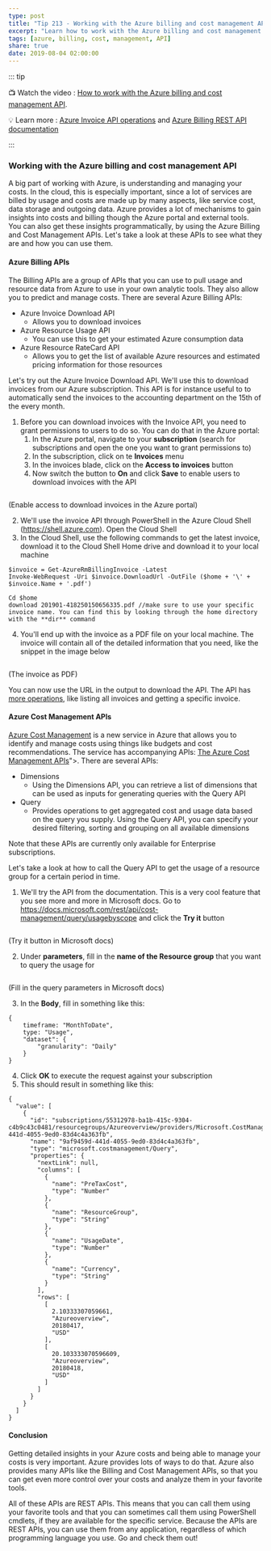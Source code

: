 ```yaml
---
type: post
title: "Tip 213 - Working with the Azure billing and cost management API"
excerpt: "Learn how to work with the Azure billing and cost management API"
tags: [azure, billing, cost, management, API]
share: true
date: 2019-08-04 02:00:00
---
```

 
::: tip

:tv: Watch the video : [How to work with the Azure billing and cost management API](https://www.youtube.com/watch?v=9dl84ttYR70&list=PLLasX02E8BPCNCK8Thcxu-Y-XcBUbhFWC&index=67?WT.mc_id=youtube-azuredevtips-azureappsdev).

:bulb: Learn more : [Azure Invoice API operations](https://aka.ms/att/azure-invoice-api) and [Azure Billing REST API documentation]( https://aka.ms/att/azure-billing-api)
 
:::

### Working with the Azure billing and cost management API

A big part of working with Azure, is understanding and managing your costs. In the cloud, this is especially important, since a lot of services are billed by usage and costs are made up by many aspects, like service cost, data storage and outgoing data. 
Azure provides a lot of mechanisms to gain insights into costs and billing though the Azure portal and external tools. You can also get these insights programmatically, by using the Azure Billing and Cost Management APIs. Let's take a look at these APIs to see what they are and how you can use them.

#### Azure Billing APIs

The Billing APIs are a group of APIs that you can use to pull usage and resource data from Azure to use in your own analytic tools. They also allow you to predict and manage costs. There are several Azure Billing APIs:

* Azure Invoice Download API
    * Allows you to download invoices
* Azure Resource Usage API
    * You can use this to get your estimated Azure consumption data
* Azure Resource RateCard API
    * Allows you to get the list of available Azure resources and estimated pricing information for those resources

Let's try out the Azure Invoice Download API. We'll use this to download invoices from our Azure subscription. This API is for instance useful to to automatically send the invoices to the accounting department on the 15th of the every month.   

1. Before you can download invoices with the Invoice API, you need to grant permissions to users to do so. You can do that in the Azure portal:
    1. In the Azure portal, navigate to your **subscription** (search for subscriptions and open the one you want to grant permissions to)
    2. In the subscription, click on te **Invoices** menu
    3. In the invoices blade, click on the **Access to invoices** button
    4. Now switch the button to **On** and click **Save** to enable users to download invoices with the API

<img :src="$withBase('/files/EnableAccessToinvoices.png')">

(Enable access to download invoices in the Azure portal)

2. We'll use the invoice API through PowerShell in the Azure Cloud Shell (https://shell.azure.com). Open the Cloud Shell
3. In the Cloud Shell, use the following commands to get the latest invoice, download it to the Cloud Shell Home drive and download it to your local machine
```
$invoice = Get-AzureRmBillingInvoice -Latest
Invoke-WebRequest -Uri $invoice.DownloadUrl -OutFile ($home + '\' + $invoice.Name + '.pdf')

Cd $home
download 201901-418250150656335.pdf //make sure to use your specific invoice name. You can find this by looking through the home directory with the **dir** command
```
4. You'll end up with the invoice as a PDF file on your local machine. The invoice will contain all of the detailed information that you need, like the snippet in the image below

<img :src="$withBase('/files/GetInvoices.png')">

(The invoice as PDF)

You can now use the URL in the output to download the API. The API has [more operations](https://docs.microsoft.com/rest/api/billing/invoices?WT.mc_id=docs-azuredevtips-azureappsdev), like listing all invoices and getting a specific invoice.

#### Azure Cost Management APIs

[Azure Cost Management](https://azure.microsoft.com/services/cost-management?WT.mc_id=azure-azuredevtips-azureappsdev) is a new service in Azure that allows you to identify and manage costs using things like budgets and cost recommendations. The service has accompanying APIs: [The Azure Cost Management APIs](https://docs.microsoft.com/rest/api/cost-management')">. There are several APIs:

* Dimensions
    * Using the Dimensions API, you can retrieve a list of dimensions that can be used as inputs for generating queries with the Query API
* Query
    * Provides operations to get aggregated cost and usage data based on the query you supply. Using the Query API, you can specify your desired filtering, sorting and grouping on all available dimensions

Note that these APIs are currently only available for Enterprise subscriptions. 

Let's take a look at how to call the Query API to get the usage of a resource group for a certain period in time.

1. We'll try the API from the documentation. This is a very cool feature that you see more and more in Microsoft docs. Go to https://docs.microsoft.com/rest/api/cost-management/query/usagebyscope and click the **Try it** button

<img :src="$withBase('/files/TryItButton.png')">

(Try it button in Microsoft docs)

2. Under **parameters**, fill in the **name of the Resource group** that you want to query the usage for

<img :src="$withBase('/files/TryTheQueryAPI.png')">

(Fill in the query parameters in Microsoft docs)

3. In the **Body**, fill in something like this:
```
{
	timeframe: "MonthToDate",
	type: "Usage",
    "dataset": {
        "granularity": "Daily"    
    } 
}
```
4. Click **OK** to execute the request against your subscription
5. This should result in something like this:
```
{
  "value": [
    {
      "id": "subscriptions/55312978-ba1b-415c-9304-c4b9c43c0481/resourcegroups/Azureoverview/providers/Microsoft.CostManagement/Query/9af9459d-441d-4055-9ed0-83d4c4a363fb",
      "name": "9af9459d-441d-4055-9ed0-83d4c4a363fb",
      "type": "microsoft.costmanagement/Query",
      "properties": {
        "nextLink": null,
        "columns": [
          {
            "name": "PreTaxCost",
            "type": "Number"
          },
          {
            "name": "ResourceGroup",
            "type": "String"
          },
          {
            "name": "UsageDate",
            "type": "Number"
          },
          {
            "name": "Currency",
            "type": "String"
          }
        ],
        "rows": [
          [
            2.10333307059661,
            "Azureoverview",
            20180417,
            "USD"
          ],
          [
            20.103333070596609,
            "Azureoverview",
            20180418,
            "USD"
          ]
        ]
      }
    }
  ]
}
```

#### Conclusion

Getting detailed insights in your Azure costs and being able to manage your costs is very important. Azure provides lots of ways to do that. Azure also provides many APIs like the Billing and Cost Management APIs, so that you can get even more control over your costs and analyze them in your favorite tools. 

All of these APIs are REST APIs. This means that you can call them using your favorite tools and that you can sometimes call them using PowerShell cmdlets, if they are available for the specific service. Because the APIs are REST APIs, you can use them from any application, regardless of which programming language you use. Go and check them out!

